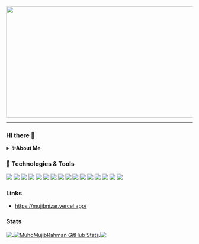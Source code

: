 <div align="center">
  <img src="https://media.giphy.com/media/dWesBcTLavkZuG35MI/giphy.gif" width="600" height="300"/>
</div>

---
### Hi there 👋

<!--
**MuhdMujibRahman/MuhdMujibRahman** is a ✨ _special_ ✨ repository because its `README.md` (this file) appears on your GitHub profile.

Here are some ideas to get you started:

- 🔭 I’m currently working on ...
- 🌱 I’m currently learning ...
- 👯 I’m looking to collaborate on ...
- 🤔 I’m looking for help with ...
- 💬 Ask me about ...
- 📫 How to reach me: ...
- 😄 Pronouns: ...
- ⚡ Fun fact: ...
-->
<details>
    <summary><b>✨About Me</b></summary><br/>
    I am a Python developer with experience in API development using Flask and Django framework, building automated solution to support both strategic and tactical plans, which includes operations and engineering of my current company. I have experience in full-stack web development using Django, PorstgresSQL, Docker and Google Cloud Kubernetes Engine. Currently, I am looking into front-end web development such as Vuejs, SCSS and Nodejs.
</details>

### 🔧 Technologies & Tools
![](https://img.shields.io/badge/Python-FFD43B?style=for-the-badge&logo=python&logoColor=blue)
![](https://img.shields.io/badge/Django-092E20?style=for-the-badge&logo=django&logoColor=green)
![](https://img.shields.io/badge/Flask-000000?style=for-the-badge&logo=flask&logoColor=white)
![](https://img.shields.io/badge/Nginx-009639?style=for-the-badge&logo=nginx&logoColor=white)
![](https://img.shields.io/badge/JavaScript-323330?style=for-the-badge&logo=javascript&logoColor=F7DF1E)
![](https://img.shields.io/badge/HTML5-E34F26?style=for-the-badge&logo=html5&logoColor=white)
![](https://img.shields.io/badge/CSS3-1572B6?style=for-the-badge&logo=css3&logoColor=white)
![](https://img.shields.io/badge/Vue.js-35495E?style=for-the-badge&logo=vuedotjs&logoColor=4FC08D)
![](https://img.shields.io/badge/Shell_Script-121011?style=for-the-badge&logo=gnu-bash&logoColor=white)
![](https://img.shields.io/badge/PostgreSQL-316192?style=for-the-badge&logo=postgresql&logoColor=white)
![](https://img.shields.io/badge/MySQL-005C84?style=for-the-badge&logo=mysql&logoColor=white)
![](https://img.shields.io/badge/MariaDB-003545?style=for-the-badge&logo=mariadb&logoColor=white)
![](https://img.shields.io/badge/Docker-2CA5E0?style=for-the-badge&logo=docker&logoColor=whitea)
![](https://img.shields.io/badge/kubernetes-326ce5.svg?&style=for-the-badge&logo=kubernetes&logoColor=white)
![](https://img.shields.io/badge/GitLab-330F63?style=for-the-badge&logo=gitlab&logoColor=white)
![](https://img.shields.io/badge/Linux-FCC624?style=for-the-badge&logo=linux&logoColor=blac)



### Links

- https://mujibnizar.vercel.app/

### Stats
<a href="https://github.com/MuhdMujibRahman/MuhdMujibRahman">
  <img align="center" src="https://github-readme-stats.vercel.app/api/top-langs/?username=MuhdMujibRahman&title_color=ffffff&text_color=c9cacc&icon_color=2bbc8a&bg_color=1d1f21&langs_count=3" />
</a>
<a href="https://github.com/MuhdMujibRahman/MuhdMujibRahman">
  <img align="center" src="https://github-readme-stats.vercel.app/api?username=MuhdMujibRahman&show_icons=true&line_height=27&count_private=true&title_color=ffffff&text_color=c9cacc&icon_color=2bbc8a&bg_color=1d1f21" alt="MuhdMujibRahman GitHub Stats" />
</a>

<a href="https://github.com/MuhdMujibRahman/portfolio">
  <img align="center" src="https://github-readme-stats.vercel.app/api/pin/?username=MuhdMujibRahman&repo=portfolio&title_color=ffffff&text_color=c9cacc&icon_color=2bbc8a&bg_color=1d1f21" />
</a>

